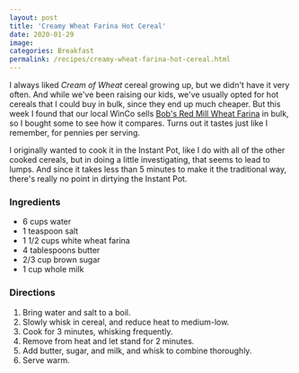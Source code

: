 ```yaml
---
layout: post
title: 'Creamy Wheat Farina Hot Cereal'
date: 2020-01-29
image:
categories: Breakfast
permalink: /recipes/creamy-wheat-farina-hot-cereal.html
---
```


I always liked _Cream of Wheat_ cereal growing up, but we didn't have it very often. And while we've been raising our kids, we've usually opted for hot cereals that I could buy in bulk, since they end up much cheaper. But this week I found that our local WinCo sells [Bob's Red Mill Wheat Farina](https://www.bobsredmill.com/wheat-farina.html) in bulk, so I bought some to see how it compares. Turns out it tastes just like I remember, for pennies per serving.

I originally wanted to cook it in the Instant Pot, like I do with all of the other cooked cereals, but in doing a little investigating, that seems to lead to lumps. And since it takes less than 5 minutes to make it the traditional way, there's really no point in dirtying the Instant Pot.

### Ingredients

- 6 cups water
- 1 teaspoon salt
- 1 1/2 cups white wheat farina
- 4 tablespoons butter
- 2/3 cup brown sugar
- 1 cup whole milk

### Directions

1. Bring water and salt to a boil.
2. Slowly whisk in cereal, and reduce heat to medium-low.
3. Cook for 3 minutes, whisking frequently.
4. Remove from heat and let stand for 2 minutes.
5. Add butter, sugar, and milk, and whisk to combine thoroughly.
6. Serve warm.
